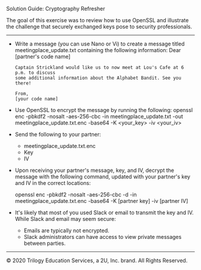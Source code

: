 Solution Guide: Cryptography Refresher

The goal of this exercise was to review how to use OpenSSL and illustrate the challenge that securely exchanged keys pose to security professionals.

---

- Write a message (you can use Nano or Vi) to create a message  titled meetingplace_update.txt containing the following information:
      Dear [partner's code name]
      
      Captain Strickland would like us to now meet at Lou's Cafe at 6 p.m. to discuss
      some additional information about the Alphabet Bandit. See you there!
      
      From, 
      [your code name]
- Use OpenSSL to encrypt the message by running the following:
  openssl enc -pbkdf2 -nosalt -aes-256-cbc -in meetingplace_update.txt -out meetingplace_update.txt.enc -base64 -K <your_key> -iv <your_iv>
- Send the following to your partner:
  - meetingplace_update.txt.enc
  - Key
  - IV
- Upon receiving your partner's message, key, and IV, decrypt the message with the following command, updated with your partner's key and IV in the correct locations:

    openssl enc -pbkdf2 -nosalt -aes-256-cbc -d -in meetingplace_update.txt.enc
         -base64 -K [partner key] -iv [partner IV]

- It's likely that most of you used Slack or email to transmit the key and IV. While Slack and email may seem secure:
        
  - Emails are typically not encrypted.
  - Slack administrators can have access to view private messages between parties.

---

 © 2020 Trilogy Education Services, a 2U, Inc. brand. All Rights Reserved.
